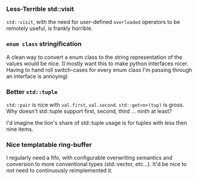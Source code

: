 
### Less-Terrible std::visit

`std::visit`, with the need for user-defined `overloaded` operators to be remotely useful, is frankly horrible. 

### `enum class` stringification

A clean way to convert a enum class to the string representation of the values would be nice.
(I mostly want this to make python interfaces nicer. Having to hand roll switch-cases for every enum class I'm passing through an interface is annoying)

### Better `std::tuple`

`std::pair` is nice with `val.first`, `val.second`. `std::get<n>(tup)` is gross. Why doesn't std::tuple support first, second, third ... ninth at least? 

I'd imagine the lion's share of std::tuple usage is for tuples with less then nine items.


### Nice templatable ring-buffer

I regularly need a fifo, with configurable overwriting semantics and conversion to more conventional types (std::vector, etc...). It'd be nice to not need to continuously reimplemented it.
